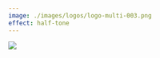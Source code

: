 ```yaml
---
image: ./images/logos/logo-multi-003.png
effect: half-tone
---
```



![](https://raw.githubusercontent.com/multi-coop/multi-site-contents/main/images/logos/logo-multi-003.png)
